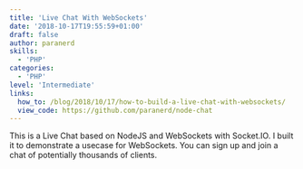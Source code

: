 ```yaml
---
title: 'Live Chat With WebSockets'
date: '2018-10-17T19:55:59+01:00'
draft: false
author: paranerd
skills:
  - 'PHP'
categories:
  - 'PHP'
level: 'Intermediate'
links:
  how_to: /blog/2018/10/17/how-to-build-a-live-chat-with-websockets/
  view_code: https://github.com/paranerd/node-chat
---
```


This is a Live Chat based on NodeJS and WebSockets with Socket.IO. I built it to demonstrate a usecase for WebSockets. You can sign up and join a chat of potentially thousands of clients.
